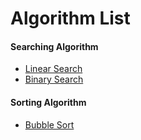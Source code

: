 # Algorithm List

#### Searching Algorithm

* [Linear Search](https://github.com/abdus-sukkur/Algorithm/blob/master/LinearSearch.c)
* [Binary Search](https://github.com/abdus-sukkur/Algorithm/blob/master/Source%20Code/BinarySearch.c)

#### Sorting Algorithm

* [Bubble Sort](https://github.com/abdus-sukkur/Algorithm/blob/master/Source%20Code/BubbleSort.c)
